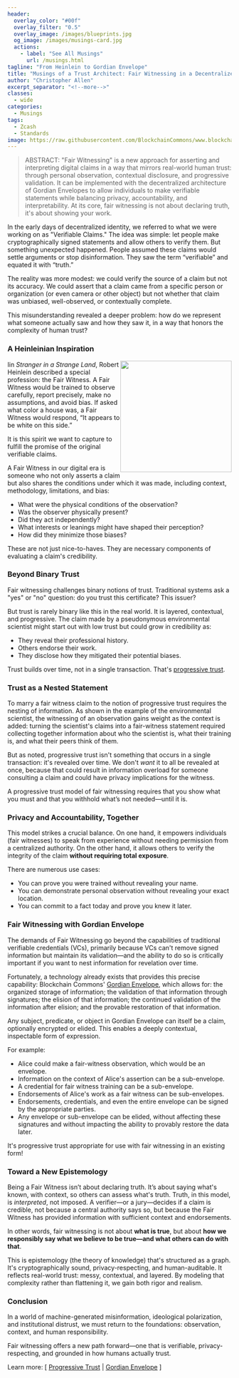 ```yaml
---
header:
  overlay_color: "#00f"
  overlay_filter: "0.5"
  overlay_image: /images/blueprints.jpg
  og_image: /images/musings-card.jpg
  actions:
    - label: "See All Musings"
      url: /musings.html
tagline: "From Heinlein to Gordian Envelope"
title: "Musings of a Trust Architect: Fair Witnessing in a Decentralized World"
author: "Christopher Allen"
excerpt_separator: "<!--more-->"
classes:
  - wide
categories:
  - Musings
tags:
  - Zcash
  - Standards
image: https://raw.githubusercontent.com/BlockchainCommons/www.blockchaincommons.com/master/images/musings.png
---
```


> ABSTRACT: "Fair Witnessing" is a new approach for asserting and interpreting digital claims in a way that mirrors real-world human trust: through personal observation, contextual disclosure, and progressive validation. It can be implemented with the decentralized architecture of Gordian Envelopes to allow individuals to make verifiable statements while balancing privacy, accountability, and interpretability. At its core, fair witnessing is not about declaring truth, it's about showing your work.

In the early days of decentralized identity, we referred to what we were working on as "Verifiable Claims." The idea was simple: let people make cryptographically signed statements and allow others to verify them. But something unexpected happened. People assumed these claims would settle arguments or stop disinformation. They saw the term “verifiable” and equated it with “truth.”

The reality was more modest: we could verify the source of a claim but not its accuracy. We could assert that a claim came from a specific person or organization (or even camera or other object) but not whether that claim was unbiased, well-observed, or contextually complete.

This misunderstanding revealed a deeper problem: how do we represent what someone actually saw and how they saw it, in a way that honors the complexity of human trust?

### A Heinleinian Inspiration

<img src="https://www.blockchaincommons.com/images/posts/fw-stranger.jpg" style="float: right" width=250>

Iin _Stranger in a Strange Land_, Robert Heinlein described a special profession: the Fair Witness. A Fair Witness would be trained to observe carefully, report precisely, make no assumptions, and avoid bias. If asked what color a house was, a Fair Witness would respond, “It appears to be white on this side.”

It is this spirit we want to capture to fulfill the promise of the original verifiable claims.

A Fair Witness in our digital era is someone who not only asserts a claim but also shares the conditions under which it was made, including context, methodology, limitations, and bias:

- What were the physical conditions of the observation?
- Was the observer physically present?
- Did they act independently?
- What interests or leanings might have shaped their perception?
- How did they minimize those biases?

These are not just nice-to-haves. They are necessary components of evaluating a claim's credibility.

### Beyond Binary Trust

Fair witnessing challenges binary notions of trust. Traditional systems ask a "yes" or "no" question: do you trust this certificate? This issuer? 

But trust is rarely binary like this in the real world. It is layered, contextual, and progressive. The claim made by a pseudonymous environmental scientist might start out with low trust but could grow in credibility as:

- They reveal their professional history.
- Others endorse their work.
- They disclose how they mitigated their potential biases.

Trust builds over time, not in a single transaction. That's [progressive trust](https://www.blockchaincommons.com/musings/musings-progressive-trust-lifecycle/).

### Trust as a Nested Statement

To marry a fair witness claim to the notion of progressive trust requires the nesting of information. As shown in the example of the environmental scientist, the witnessing of an observation gains weight as the context is added: turning the scientist's claims into a fair-witness statement required collecting together information about who the scientist is, what their training is, and what their peers think of them. 

But as noted, progressive trust isn't something that occurs in a single transaction: it's revealed over time. We don't _want_ it to all be revealed at once, because that could result in information overload for someone consulting a claim and could have privacy implications for the witness.

A progressive trust model of fair witnessing requires that you show what you must and that you withhold what’s not needed&mdash;until it is. 

### Privacy and Accountability, Together

This model strikes a crucial balance. On one hand, it empowers individuals (fair witnesses) to speak from experience without needing permission from a centralized authority. On the other hand, it allows others to verify the integrity of the claim **without requiring total exposure**.

There are numerous use cases:

* You can prove you were trained without revealing your name.
* You can demonstrate personal observation without revealing your exact location.
* You can commit to a fact today and prove you knew it later.

### Fair Witnessing with Gordian Envelope

The demands of Fair Witnessing go beyond the capabilities of traditional verifiable credentials (VCs), primarily because VCs can't remove signed information but maintain its validation—and the ability to do so is critically important if you want to nest information for revelation over time.

Fortunately, a technology already exists that provides this precise capability: Blockchain Commons' [Gordian Envelope](https://developer.blockchaincommons.com/envelope/), which allows for: the organized storage of information; the validation of that information through signatures; the elision of that information; the continued validation of the information after elision; and the provable restoration of that information.

Any subject, predicate, or object in Gordian Envelope can itself be a claim, optionally encrypted or elided. This enables a deeply contextual, inspectable form of expression.

For example:
- Alice could make a fair-witness observation, which would be an envelope.
- Information on the context of Alice's assertion can be a sub-envelope.
- A credential for fair witness training can be a sub-envelope.
- Endorsements of Alice's work as a fair witness can be sub-envelopes.
- Endorsements, credentials, and even the entire envelope can be signed by the appropriate parties.
- Any envelope or sub-envelope can be elided, without affecting these signatures and without impacting the ability to provably restore the data later.

It's progressive trust appropriate for use with fair witnessing in an existing form!

### Toward a New Epistemology

Being a Fair Witness isn’t about declaring truth. It’s about saying what's known, with context, so others can assess what's truth. Truth, in this model, is _interpreted_, not imposed. A verifier—or a jury—decides if a claim is credible, not because a central authority says so, but because the Fair Witness has provided information with sufficient context and endorsements.

In other words, fair witnessing is not about **what is true**, but about **how we responsibly say what we believe to be true—and what others can do with that**.

This is epistemology (the theory of knowledge) that's structured as a graph. It's cryptographically sound, privacy-respecting, and human-auditable. It reflects real-world trust: messy, contextual, and layered. By modeling that complexity rather than flattening it, we gain both rigor and realism.

### Conclusion

In a world of machine-generated misinformation, ideological polarization, and institutional distrust, we must return to the foundations: observation, context, and human responsibility.

Fair witnessing offers a new path forward&mdash;one that is verifiable, privacy-respecting, and grounded in how humans actually trust.

Learn more: [ [Progressive Trust](https://developer.blockchaincommons.com/progressive-trust/) | [Gordian Envelope](https://github.com/BlockchainCommons/Research/blob/master/papers/bcr-2024-006-envelope-graph.md) ]
